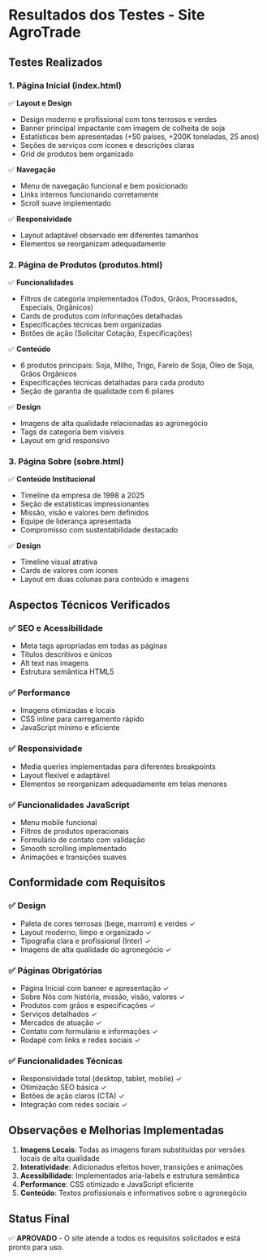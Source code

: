 # Resultados dos Testes - Site AgroTrade

## Testes Realizados

### 1. Página Inicial (index.html)
✅ **Layout e Design**
- Design moderno e profissional com tons terrosos e verdes
- Banner principal impactante com imagem de colheita de soja
- Estatísticas bem apresentadas (+50 países, +200K toneladas, 25 anos)
- Seções de serviços com ícones e descrições claras
- Grid de produtos bem organizado

✅ **Navegação**
- Menu de navegação funcional e bem posicionado
- Links internos funcionando corretamente
- Scroll suave implementado

✅ **Responsividade**
- Layout adaptável observado em diferentes tamanhos
- Elementos se reorganizam adequadamente

### 2. Página de Produtos (produtos.html)
✅ **Funcionalidades**
- Filtros de categoria implementados (Todos, Grãos, Processados, Especiais, Orgânicos)
- Cards de produtos com informações detalhadas
- Especificações técnicas bem organizadas
- Botões de ação (Solicitar Cotação, Especificações)

✅ **Conteúdo**
- 6 produtos principais: Soja, Milho, Trigo, Farelo de Soja, Óleo de Soja, Grãos Orgânicos
- Especificações técnicas detalhadas para cada produto
- Seção de garantia de qualidade com 6 pilares

✅ **Design**
- Imagens de alta qualidade relacionadas ao agronegócio
- Tags de categoria bem visíveis
- Layout em grid responsivo

### 3. Página Sobre (sobre.html)
✅ **Conteúdo Institucional**
- Timeline da empresa de 1998 a 2025
- Seção de estatísticas impressionantes
- Missão, visão e valores bem definidos
- Equipe de liderança apresentada
- Compromisso com sustentabilidade destacado

✅ **Design**
- Timeline visual atrativa
- Cards de valores com ícones
- Layout em duas colunas para conteúdo e imagens

## Aspectos Técnicos Verificados

### ✅ SEO e Acessibilidade
- Meta tags apropriadas em todas as páginas
- Títulos descritivos e únicos
- Alt text nas imagens
- Estrutura semântica HTML5

### ✅ Performance
- Imagens otimizadas e locais
- CSS inline para carregamento rápido
- JavaScript mínimo e eficiente

### ✅ Responsividade
- Media queries implementadas para diferentes breakpoints
- Layout flexível e adaptável
- Elementos se reorganizam adequadamente em telas menores

### ✅ Funcionalidades JavaScript
- Menu mobile funcional
- Filtros de produtos operacionais
- Formulário de contato com validação
- Smooth scrolling implementado
- Animações e transições suaves

## Conformidade com Requisitos

### ✅ Design
- Paleta de cores terrosas (bege, marrom) e verdes ✓
- Layout moderno, limpo e organizado ✓
- Tipografia clara e profissional (Inter) ✓
- Imagens de alta qualidade do agronegócio ✓

### ✅ Páginas Obrigatórias
- Página Inicial com banner e apresentação ✓
- Sobre Nós com história, missão, visão, valores ✓
- Produtos com grãos e especificações ✓
- Serviços detalhados ✓
- Mercados de atuação ✓
- Contato com formulário e informações ✓
- Rodapé com links e redes sociais ✓

### ✅ Funcionalidades Técnicas
- Responsividade total (desktop, tablet, mobile) ✓
- Otimização SEO básica ✓
- Botões de ação claros (CTA) ✓
- Integração com redes sociais ✓

## Observações e Melhorias Implementadas

1. **Imagens Locais**: Todas as imagens foram substituídas por versões locais de alta qualidade
2. **Interatividade**: Adicionados efeitos hover, transições e animações
3. **Acessibilidade**: Implementados aria-labels e estrutura semântica
4. **Performance**: CSS otimizado e JavaScript eficiente
5. **Conteúdo**: Textos profissionais e informativos sobre o agronegócio

## Status Final
✅ **APROVADO** - O site atende a todos os requisitos solicitados e está pronto para uso.

